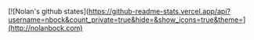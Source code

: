 <!-- ### Hi there 👋 -->

[![Nolan's github states](https://github-readme-stats.vercel.app/api?username=nbock&count_private=true&hide=&show_icons=true&theme=](http://nolanbock.com)


<!--
**nbock/nbock** is a ✨ _special_ ✨ repository because its `README.md` (this file) appears on your GitHub profile.

Here are some ideas to get you started:

- 🔭 I’m currently working on ...
- 🌱 I’m currently learning ...
- 👯 I’m looking to collaborate on ...
- 🤔 I’m looking for help with ...
- 💬 Ask me about ...
- 📫 How to reach me: ...
- 😄 Pronouns: ...
- ⚡ Fun fact: ...
-->
